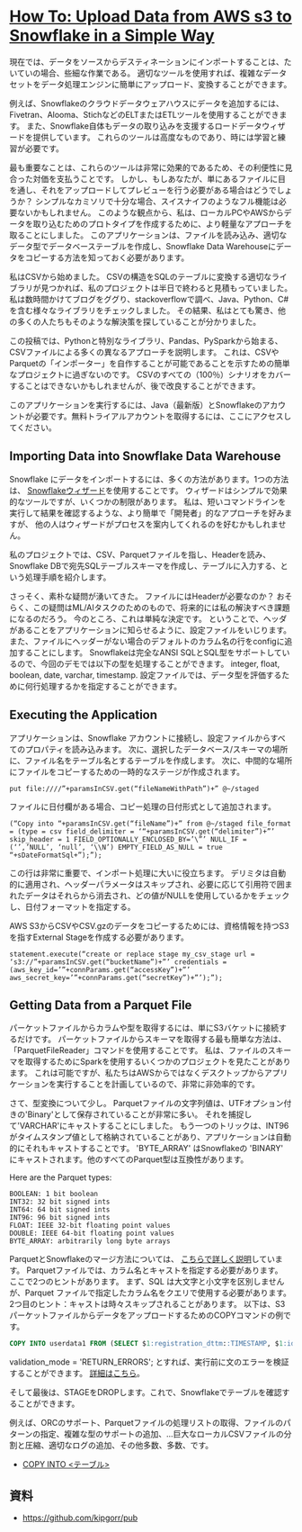 # [How To: Upload Data from AWS s3 to Snowflake in a Simple Way](https://community.snowflake.com/s/article/How-To-Upload-Data-from-AWS-s3-to-Snowflake-in-a-Simple-Way)

現在では、データをソースからデスティネーションにインポートすることは、たいていの場合、些細な作業である。
適切なツールを使用すれば、複雑なデータセットをデータ処理エンジンに簡単にアップロード、変換することができます。

例えば、Snowflakeのクラウドデータウェアハウスにデータを追加するには、Fivetran、Alooma、StichなどのELTまたはETLツールを使用することができます。
また、Snowflake自体もデータの取り込みを支援するロードデータウィザードを提供しています。
これらのツールは高度なものであり、時には学習と練習が必要です。

最も重要なことは、これらのツールは非常に効果的であるため、その利便性に見合った対価を支払うことです。
しかし、もしあなたが、単にあるファイルに目を通し、それをアップロードしてプレビューを行う必要がある場合はどうでしょうか？
シンプルなカミソリで十分な場合、スイスナイフのようなフル機能は必要ないかもしれません。
このような観点から、私は、ローカルPCやAWSからデータを取り込むためのプロトタイプを作成するために、より軽量なアプローチを取ることにしました。
このアプリケーションは、ファイルを読み込み、適切なデータ型でデータベーステーブルを作成し、Snowflake Data Warehouseにデータをコピーする方法を知っておく必要があります。


私はCSVから始めました。
CSVの構造をSQLのテーブルに変換する適切なライブラリが見つかれば、私のプロジェクトは半日で終わると見積もっていました。
私は数時間かけてブログをググり、stackoverflowで調べ、Java、Python、C#を含む様々なライブラリをチェックしました。
その結果、私はとても驚き、他の多くの人たちもそのような解決策を探していることが分かりました。

この投稿では、Pythonと特別なライブラリ、Pandas、PySparkから始まる、CSVファイルによる多くの異なるアプローチを説明します。
これは、CSVやParquetの「インポーター」を自作することが可能であることを示すための簡単なプロジェクトに過ぎないのです。
CSVのすべての（100％）シナリオをカバーすることはできないかもしれませんが、後で改良することができます。

このアプリケーションを実行するには、Java（最新版）とSnowflakeのアカウントが必要です。無料トライアルアカウントを取得するには、ここにアクセスしてください。

## Importing Data into Snowflake Data Warehouse

Snowflake にデータをインポートするには、多くの方法があります。1つの方法は、
[Snowflakeウィザード](https://docs.snowflake.com/ja/user-guide/data-load-web-ui.html)を使用することです。
ウィザードはシンプルで効果的なツールですが、いくつかの制限があります。
私は、短いコマンドラインを実行して結果を確認するような、より簡単で「開発者」的なアプローチを好みますが、
他の人はウィザードがプロセスを案内してくれるのを好むかもしれません。

私のプロジェクトでは、CSV、Parquetファイルを指し、Headerを読み、Snowflake DBで宛先SQLテーブルスキーマを作成し、テーブルに入力する、という処理手順を紹介します。

さっそく、素朴な疑問が湧いてきた。
ファイルにはHeaderが必要なのか？
おそらく、この疑問はML/AIタスクのためのもので、将来的には私の解決すべき課題になるのだろう。
今のところ、これは単純な決定です。
ということで、ヘッダがあることをアプリケーションに知らせるように、設定ファイルをいじります。
また、ファイルにヘッダーがない場合のデフォルトのカラム名の行をconfigに追加することにします。
Snowflakeは完全なANSI SQLとSQL型をサポートしているので、今回のデモでは以下の型を処理することができます。
integer, float, boolean, date, varchar, timestamp. 設定ファイルでは、データ型を評価するために何行処理するかを指定することができます。

## Executing the Application

アプリケーションは、Snowflake アカウントに接続し、設定ファイルからすべてのプロパティを読み込みます。
次に、選択したデータベース/スキーマの場所に、ファイル名をテーブル名とするテーブルを作成します。
次に、中間的な場所にファイルをコピーするための一時的なステージが作成されます。


~~~
put file:////”+paramsInCSV.get(“fileNameWithPath”)+” @~/staged
~~~

ファイルに日付欄がある場合、コピー処理の日付形式として追加されます。


~~~
(“Copy into “+paramsInCSV.get(“fileName”)+” from @~/staged file_format = (type = csv field_delimiter = ‘“+paramsInCSV.get(“delimiter”)+”’ skip_header = 1 FIELD_OPTIONALLY_ENCLOSED_BY=’\”’ NULL_IF = (‘’,’NULL’, ‘null’, ‘\\N’) EMPTY_FIELD_AS_NULL = true “+sDateFormatSql+”);”);
~~~


この行は非常に重要で、インポート処理に大いに役立ちます。
デリミタは自動的に適用され、ヘッダーパラメータはスキップされ、必要に応じて引用符で囲まれたデータはそれらから消去され、どの値がNULLを使用しているかをチェックし、日付フォーマットを指定する。


AWS S3からCSVやCSV.gzのデータをコピーするためには、資格情報を持つS3を指すExternal Stageを作成する必要があります。


~~~
statement.execute(“create or replace stage my_csv_stage url = ‘s3://”+paramsInCSV.get(“bucketName”)+”’ credentials = (aws_key_id=’”+connParams.get(“accessKey”)+”’ aws_secret_key=’”+connParams.get(“secretKey”)+”’);”);
~~~

## Getting Data from a Parquet File

パーケットファイルからカラムや型を取得するには、単にS3バケットに接続するだけです。
パーケットファイルからスキーマを取得する最も簡単な方法は、「ParquetFileReader」コマンドを使用することです。
私は、ファイルのスキーマを取得するためにSparkを使用するいくつかのプロジェクトを見たことがあります。
これは可能ですが、私たちはAWSからではなくデスクトップからアプリケーションを実行することを計画しているので、非常に非効率的です。

さて、型変換について少し。
Parquetファイルの文字列値は、UTFオプション付きの'Binary'として保存されていることが非常に多い。
それを捕捉して'VARCHAR'にキャストすることにしました。
もう一つのトリックは、INT96がタイムスタンプ値として格納されていることがあり、アプリケーションは自動的にそれもキャストすることです。
'BYTE_ARRAY' はSnowflakeの 'BINARY' にキャストされます。他のすべてのParquet型は互換性があります。


Here are the Parquet types:

~~~
BOOLEAN: 1 bit boolean
INT32: 32 bit signed ints
INT64: 64 bit signed ints
INT96: 96 bit signed ints
FLOAT: IEEE 32-bit floating point values
DOUBLE: IEEE 64-bit floating point values
BYTE_ARRAY: arbitrarily long byte arrays
~~~


ParquetとSnowflakeのマージ方法については、
[こちらで詳しく説明](https://docs.snowflake.com/ja/user-guide/script-data-load-transform-parquet.html)しています。
Parquetファイルでは、カラム名とキャストを指定する必要があります。
ここで2つのヒントがあります。
まず、SQL は大文字と小文字を区別しませんが、Parquet ファイルで指定したカラム名をクエリで使用する必要があります。
2つ目のヒント：キャストは時々スキップされることがあります。
以下は、S3パーケットファイルからデータをアップロードするためのCOPYコマンドの例です。


~~~sql
COPY INTO userdata1 FROM (SELECT $1:registration_dttm::TIMESTAMP, $1:id::INTEGER,  $1:first_name::VARCHAR, $1:last_name::VARCHAR, $1:email::VARCHAR,  $1:gender::VARCHAR, $1:ip_address::VARCHAR, $1:cc::VARCHAR, $1:country::VARCHAR, $1:birthdate::VARCHAR, $1:salary::DOUBLE,  $1:title::VARCHAR, $1:comments::VARCHAR FROM @my_csv_stage/userdata1.parquet)  on_error = 'skip_file' file_format = (type = parquet);
~~~

validation_mode = 'RETURN_ERRORS'; とすれば、実行前に文のエラーを検証することができます。
[詳細はこちら](https://docs.snowflake.com/ja/sql-reference/functions/validate.html)。

そして最後は、STAGEをDROPします。これで、Snowflakeでテーブルを確認することができます。

例えば、ORCのサポート、Parquetファイルの処理リストの取得、ファイルのパターンの指定、複雑な型のサポートの追加、...巨大なローカルCSVファイルの分割と圧縮、適切なログの追加、その他多数、多数、です。

- [COPY INTO <テーブル>](https://docs.snowflake.com/ja/sql-reference/sql/copy-into-table.html)


## 資料

- https://github.com/kipgorr/pub



